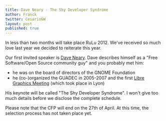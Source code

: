 ```yaml
---
title: Dave Neary - The Shy Developer Syndrome
author: Franck
twitter: CesarioGW
layout: post
published: true
---
```


In less than two months will take place RuLu 2012. We've received so much
love last year we decided to reiterate this year.

Our first invited speaker is [Dave Neary](https://twitter.com/#!/nearyd). Dave describes
himself as a "Free Software/Open Source community guy" and you probably met him:

* he was on the board of directors of the GNOME Foundation
* he (co-)organized the GUADEC in 2005-2007 and the first [Libre Graphics Meeting](http://en.wikipedia.org/wiki/Libre_Graphics_Meeting) (which took place in Lyon)

His keynote will be called "The Shy Developer Syndrome". I won't give too much details before we disclose the complete schedule.

Please note that the CFP will end on the 27th of April. At this time, the selection process has not taken place yet.

